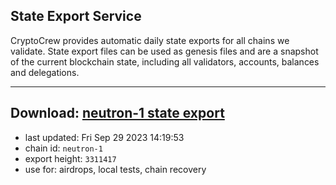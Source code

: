 ## State Export Service
CryptoCrew provides automatic daily state exports for all chains we validate. State export files can be used as genesis files and are a snapshot of the current blockchain state, including all validators, accounts, balances and delegations.

---
**Download: [neutron-1 state export](https://dl.ccvalidators.com/SERVICE/neutron/neutron-1_export_3311417.json)**
---

- last updated: Fri Sep 29 2023 14:19:53
- chain id: `neutron-1`
- export height: `3311417`
- use for: airdrops, local tests, chain recovery
